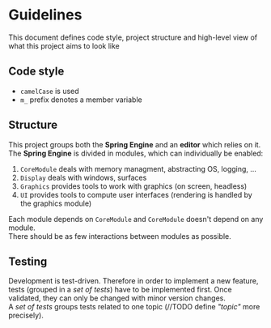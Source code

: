 # Guidelines
This document defines code style, project structure and high-level view
of what this project aims to look like

## Code style
- ```camelCase``` is used
- ```m_``` prefix denotes a member variable

## Structure
This project groups both the **Spring Engine** and an **editor** which relies on it.  
The **Spring Engine** is divided in modules, which can individually be enabled:  
1) ```CoreModule``` deals with memory managment, abstracting OS, logging, ...
2) ```Display``` deals with windows, surfaces
3) ```Graphics``` provides tools to work with graphics (on screen, headless)
4) ```UI``` provides tools to compute user interfaces (rendering is handled by the graphics module)

Each module depends on ```CoreModule``` and ```CoreModule``` doesn't depend on any module.  
There should be as few interactions between modules as possible.  

## Testing
Development is test-driven. Therefore in order to implement a new feature, tests (grouped in a *set of tests*) have to be implemented first. Once validated, they can only be changed with minor version changes.  
A *set of tests* groups tests related to one topic (//TODO define *"topic"* more precisely).